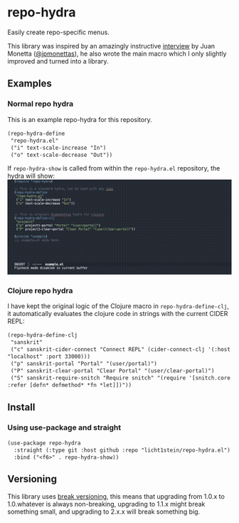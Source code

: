 # repo-hydra
Easily create repo-specific menus.

This library was inspired by an amazingly instructive [interview](https://www.youtube.com/watch?v=2nH59edD5Uo) by Juan Monetta ([@jpmonettas](https://github.com/jpmonettas)), he also wrote the main macro which I only slightly improved and turned into a library.

## Examples
### Normal repo hydra
This is an example repo-hydra for this repository. 
```elisp
(repo-hydra-define
 "repo-hydra.el"
 ("i" text-scale-increase "In")
 ("o" text-scale-decrease "Out"))
 ```
 
 
 If `repo-hydra-show` is called from within the `repo-hydra.el` repository, the hydra will show:
   ![](./example/demo-1.gif)

### Clojure repo hydra
I have kept the original logic of the Clojure macro in `repo-hydra-define-clj`, it automatically evaluates the clojure code in strings with the current CIDER REPL:

```elisp
(repo-hydra-define-clj
 "sanskrit"
 ("c" sanskrit-cider-connect "Connect REPL" (cider-connect-clj '(:host "localhost" :port 33000)))
 ("p" sanskrit-portal "Portal" "(user/portal)")
 ("P" sanskrit-clear-portal "Clear Portal" "(user/clear-portal)")
 ("S" sanskrit-require-snitch "Require snitch" "(require '[snitch.core :refer [defn* defmethod* *fn *let]])"))
```

## Install

### Using use-package and straight
```elisp
(use-package repo-hydra
  :straight (:type git :host github :repo "licht1stein/repo-hydra.el")
  :bind ("<f6>" . repo-hydra-show))
```


## Versioning
This library uses [break versioning](https://github.com/ptaoussanis/encore/blob/master/BREAK-VERSIONING.md), this means that upgrading from 1.0.x to 1.0.whatever is always non-breaking, upgrading to 1.1.x might break something small, and upgrading to 2.x.x will break something big.
